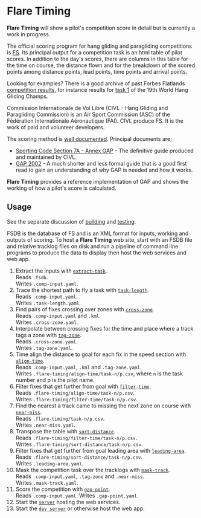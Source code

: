# Flare Timing

**Flare Timing** will show a pilot's competition score in detail but is currently a work in progress.

The official scoring program for hang gliding and paragliding competitions is [FS](http://fs.fai.org/). Its principal output for a competition task is an html table of pilot scores. In addition to the day's scores, there are columns in this table for the time on course, the distance flown and for the breakdown of the scored points among distance points, lead points, time points and arrival points.

Looking for examples? There is a good archive of past Forbes Flatlands [competition results](http://www.forbesflatlands.com/results/past-results), for instance results for [task 1](https://www.forbesflatlands.com/results-show?id_results=7&db=results2013&class=results_open) of the 19th World Hang Gliding Champs.

Commission Internationale de Vol Libre (CIVL - Hang Gliding and Paragliding Commission) is an Air Sport Commission (ASC) of the Fédération Internationale Aéronautique (FAI). CIVL produce FS. It is the work of paid and volunteer developers.

The scoring method is [well documented](http://fs.fai.org/trac/wiki/ScoringFormulas). Principal documents are;

* [Sporting Code Section 7A - Annex GAP](https://www.fai.org/sites/default/files/documents/sporting_code_s7a-xc-civl_gap_annex_1.pdf) - The definitive guide produced and maintained by CIVL.
* [GAP 2002](http://fs.fai.org/trac/raw-attachment/wiki/ScoringFormulas/GAP02_en.pdf) - A much shorter and less formal guide that is a good first read to gain an understanding of why GAP is needed and how it works.

**Flare Timing** provides a reference implementation of GAP and shows the working of how a pilot's score is calculated.

## Usage

See the separate discussion of [building](BUILDING.md) and [testing](TESTING.md).

FSDB is the database of FS and is an XML format for inputs, working and outputs of scoring. To host a **Flare Timing** web site, start with an FSDB file and relative tracklog files on disk and run a pipeline of command line programs to produce the data to display then host the web services and web app.

1. Extract the inputs with [`extract-task`](flare-timing/prod-apps/extract-task).  
Reads `.fsdb`.  
Writes `.comp-input.yaml`.
2. Trace the shortest path to fly a task with [`task-length`](flare-timing/prod-apps/task-length).  
Reads `.comp-input.yaml`.  
Writes `.task-length.yaml`.
3. Find pairs of fixes crossing over zones with [`cross-zone`](flare-timing/prod-apps/cross-zone).  
Reads `.comp-input.yaml` and `.kml`.  
Writes `.cross-zone.yaml`.
4. Interpolate between crossing fixes for the time and place where a track tags a zone with [`tag-zone`](flare-timing/prod-apps/tag-zone).  
Reads `.cross-zone.yaml`.  
Writes `.tag-zone.yaml`.
5. Time align the distance to goal for each fix in the speed section with [`align-time`](flare-timing/prod-apps/align-time).  
Reads `.comp-input.yaml`, `.kml` and `.tag-zone.yaml`.  
Writes `.flare-timing/align-time/task-n/p.csv`, where `n` is the task number and p is the pilot name.
6. Filter fixes that get further from goal with [`filter-time`](flare-timing/prod-apps/filter-time).  
Reads `.flare-timing/align-time/task-n/p.csv`.  
Writes `.flare-timing/filter-time/task-n/p.csv`.
7. Find the nearest a track came to missing the next zone on course with [`near-miss`](flare-timing/prod-apps/near-miss).  
Reads `.flare-timing/task-n/p.csv`.  
Writes `.near-miss.yaml`.
8. Transpose the table with [`sort-distance`](flare-timing/prod-apps/sort-distance).  
Reads `.flare-timing/filter-time/task-n/p.csv`.  
Writes `.flare-timing/sort-distance/task-n/p.csv`.
9. Filter fixes that get further from goal leading area with [`leading-area`](flare-timing/prod-apps/leading-area).  
Reads `.flare-timing/sort-distance/task-n/p.csv`.  
Writes `.leading-area.yaml`.
10. Mask the competition task over the tracklogs with [`mask-track`](flare-timing/prod-apps/mask-track).  
Reads `.comp-input.yaml`, `.tag-zone` and `.near-miss`.  
Writes `.mask-track.yaml`.
11. Score the competition with [`gap-point`](flare-timing/prod-apps/gap-point).  
Reads `.comp-input.yaml`. Writes `.gap-point.yaml`.
12. Start the [`server`](flare-timing/prod-apps/app-serve) hosting the web services.
13. Start the [`dev server`](flare-timing/view) or otherwise host the web app.
